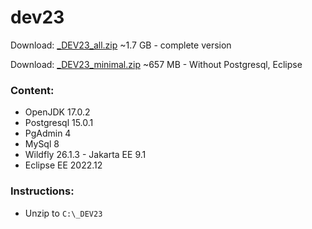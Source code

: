 # dev23

Download: [_DEV23_all.zip](https://drive.google.com/file/d/117USX3RqH1D1chJGQqn-9mQt2eGP4BAd/view?usp=sharing) ~1.7 GB - complete version


Download: [_DEV23_minimal.zip](https://drive.google.com/file/d/114O3t9399ejkTYsjw-GHxP2nDDWym3dW/view?usp=sharing) ~657 MB - Without Postgresql, Eclipse

### Content:
- OpenJDK 17.0.2
- Postgresql 15.0.1
- PgAdmin 4
- MySql 8
- Wildfly 26.1.3 - Jakarta EE 9.1
- Eclipse EE 2022.12


### Instructions:

- Unzip to `C:\_DEV23`

